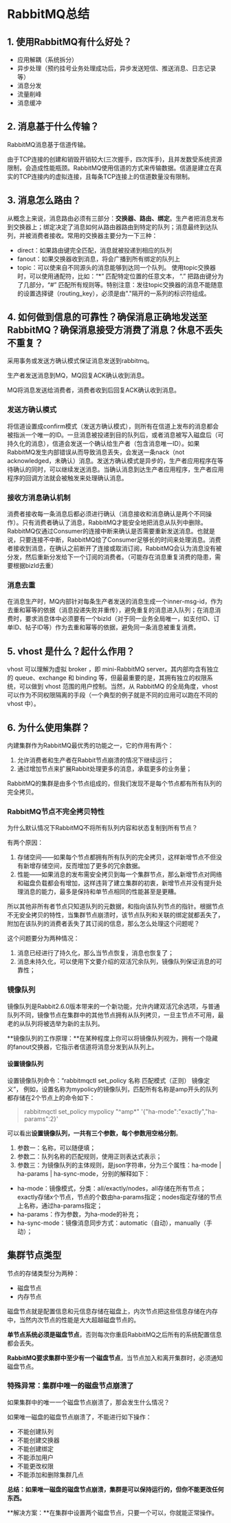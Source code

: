 # RabbitMQ总结

## 1. 使用RabbitMQ有什么好处？

- 应用解耦（系统拆分）
- 异步处理（预约挂号业务处理成功后，异步发送短信、推送消息、日志记录等）
- 消息分发
- 流量削峰
- 消息缓冲

## 2. 消息基于什么传输？

RabbitMQ消息基于信道传输。

由于TCP连接的创建和销毁开销较大(三次握手，四次挥手)，且并发数受系统资源限制，会造成性能瓶颈。RabbitMQ使用信道的方式来传输数据。信道是建立在真实的TCP连接内的虚拟连接，且每条TCP连接上的信道数量没有限制。

## 3. 消息怎么路由？

从概念上来说，消息路由必须有三部分：**交换器、路由、绑定**。生产者把消息发布到交换器上；绑定决定了消息如何从路由器路由到特定的队列；消息最终到达队列，并被消费者接收。常用的交换器主要分为一下三种：

- direct：如果路由键完全匹配，消息就被投递到相应的队列
- fanout：如果交换器收到消息，将会广播到所有绑定的队列上
- topic：可以使来自不同源头的消息能够到达同一个队列。 使用topic交换器时，可以使用通配符，比如：“*” 匹配特定位置的任意文本， “.” 把路由键分为了几部分，“#” 匹配所有规则等。特别注意：发往topic交换器的消息不能随意的设置选择键（routing_key），必须是由"."隔开的一系列的标识符组成。

## 4. 如何做到信息的可靠性？确保消息正确地发送至RabbitMQ？确保消息接受方消费了消息？休息不丢失不重复？

采用事务或发送方确认模式保证消息发送到rabbitmq。 

生产者发送消息到MQ，MQ回复ACK确认收到消息。

MQ将消息发送给消费者，消费者收到后回复ACK确认收到消息。

### 发送方确认模式

将信道设置成confirm模式（发送方确认模式），则所有在信道上发布的消息都会被指派一个唯一的ID。一旦消息被投递到目的队列后，或者消息被写入磁盘后（可持久化的消息），信道会发送一个确认给生产者（包含消息唯一ID）。如果RabbitMQ发生内部错误从而导致消息丢失，会发送一条nack（not acknowledged，未确认）消息。发送方确认模式是异步的，生产者应用程序在等待确认的同时，可以继续发送消息。当确认消息到达生产者应用程序，生产者应用程序的回调方法就会被触发来处理确认消息。

### 接收方消息确认机制

消费者接收每一条消息后都必须进行确认（消息接收和消息确认是两个不同操作）。只有消费者确认了消息，RabbitMQ才能安全地把消息从队列中删除。RabbitMQ仅通过Consumer的连接中断来确认是否需要重新发送消息。也就是说，只要连接不中断，RabbitMQ给了Consumer足够长的时间来处理消息。消费者接收到消息，在确认之前断开了连接或取消订阅，RabbitMQ会认为消息没有被分发，然后重新分发给下一个订阅的消费者。（可能存在消息重复消费的隐患，需要根据bizId去重）

### 消息去重

 在消息生产时，MQ内部针对每条生产者发送的消息生成一个inner-msg-id，作为去重和幂等的依据（消息投递失败并重传），避免重复的消息进入队列；在消息消费时，要求消息体中必须要有一个bizId（对于同一业务全局唯一，如支付ID、订单ID、帖子ID等）作为去重和幂等的依据，避免同一条消息被重复消费。

## 5. vhost 是什么？起什么作用？

vhost 可以理解为虚拟 broker ，即 mini-RabbitMQ  server。其内部均含有独立的 queue、exchange 和 binding 等，但最最重要的是，其拥有独立的权限系统，可以做到 vhost 范围的用户控制。当然，从 RabbitMQ 的全局角度，vhost 可以作为不同权限隔离的手段（一个典型的例子就是不同的应用可以跑在不同的 vhost 中）。 

## 6. 为什么使用集群？

内建集群作为RabbitMQ最优秀的功能之一，它的作用有两个：

1. 允许消费者和生产者在Rabbit节点崩溃的情况下继续运行；
2. 通过增加节点来扩展Rabbit处理更多的消息，承载更多的业务量；

RabbitMQ的集群是由多个节点组成的，但我们发现不是每个节点都有所有队列的完全拷贝。

### RabbitMQ节点不完全拷贝特性

为什么默认情况下RabbitMQ不将所有队列内容和状态复制到所有节点？

有两个原因：

1. 存储空间——如果每个节点都拥有所有队列的完全拷贝，这样新增节点不但没有新增存储空间，反而增加了更多的冗余数据。
2. 性能——如果消息的发布需安全拷贝到每一个集群节点，那么新增节点对网络和磁盘负载都会有增加，这样违背了建立集群的初衷，新增节点并没有提升处理消息的能力，最多是保持和单节点相同的性能甚至是更糟。

所以其他非所有者节点只知道队列的元数据，和指向该队列节点的指针。根据节点不无安全拷贝的特性，当集群节点崩溃时，该节点队列和关联的绑定就都丢失了，附加在该队列的消费者丢失了其订阅的信息，那么怎么处理这个问题呢？

这个问题要分为两种情况：

1. 消息已经进行了持久化，那么当节点恢复，消息也恢复了；
2. 消息未持久化，可以使用下文要介绍的双活冗余队列，镜像队列保证消息的可靠性；

### 镜像队列

镜像队列是Rabbit2.6.0版本带来的一个新功能，允许内建双活冗余选项，与普通队列不同，镜像节点在集群中的其他节点拥有从队列拷贝，一旦主节点不可用，最老的从队列将被选举为新的主队列。

**镜像队列的工作原理：**在某种程度上你可以将镜像队列视为，拥有一个隐藏的fanout交换器，它指示者信道将消息分发到从队列上。

#### 设置镜像队列

设置镜像队列命令：“rabbitmqctl set_policy 名称 匹配模式（正则） 镜像定义”， 例如，设置名称为mypolicy的镜像队列，匹配所有名称是amp开头的队列都存储在2个节点上的命令如下：

> rabbitmqctl set_policy mypolicy "^amp*" '{"ha-mode":"exactly","ha-params":2}'

可以看出**设置镜像队列，一共有三个参数，每个参数用空格分割**。

1. 参数一：名称，可以随便填；
2. 参数二：队列名称的匹配规则，使用正则表达式表示；
3. 参数三：为镜像队列的主体规则，是json字符串，分为三个属性：ha-mode | ha-params | ha-sync-mode，分别的解释如下：

- ha-mode：镜像模式，分类：all/exactly/nodes，all存储在所有节点；exactly存储x个节点，节点的个数由ha-params指定；nodes指定存储的节点上名称，通过ha-params指定；
- ha-params：作为参数，为ha-mode的补充；
- ha-sync-mode：镜像消息同步方式：automatic（自动），manually（手动）；

## 集群节点类型

节点的存储类型分为两种：

- 磁盘节点
- 内存节点

磁盘节点就是配置信息和元信息存储在磁盘上，内次节点把这些信息存储在内存中，当然内次节点的性能是大大超越磁盘节点的。

**单节点系统必须是磁盘节点**，否则每次你重启RabbitMQ之后所有的系统配置信息都会丢失。

**RabbitMQ要求集群中至少有一个磁盘节点**，当节点加入和离开集群时，必须通知磁盘节点。

### 特殊异常：集群中唯一的磁盘节点崩溃了

如果集群中的唯一一个磁盘节点崩溃了，那会发生什么情况？

如果唯一磁盘的磁盘节点崩溃了，不能进行如下操作：

- 不能创建队列
- 不能创建交换器
- 不能创建绑定
- 不能添加用户
- 不能更改权限
- 不能添加和删除集群几点

**总结：如果唯一磁盘的磁盘节点崩溃，集群是可以保持运行的，但你不能更改任何东西。**

**解决方案：**在集群中设置两个磁盘节点，只要一个可以，你就能正常操作。

